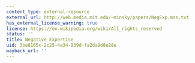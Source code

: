```yaml
---
content_type: external-resource
external_url: http://web.media.mit.edu/~minsky/papers/NegExp.mss.txt
has_external_license_warning: true
license: https://en.wikipedia.org/wiki/All_rights_reserved
status: ''
title: Negative Expertise
uid: 3be8165c-2c25-4a34-939d-fa2da9d8e28e
wayback_url: ''
---
```

